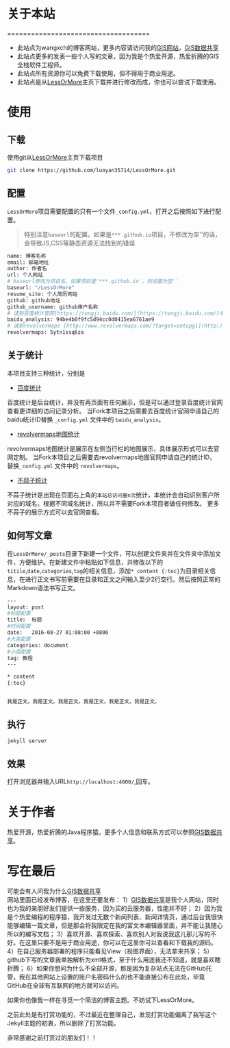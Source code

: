 # 关于本站

====================================
+ 此站点为wangxch的博客网站，更多内容请访问我的[GIS网站](https://www.qhftdx.cn/)，[GIS数据共享](https://www.qhftdx.cn/)
+ 此站点更多的发表一些个人写的文章，因为我是个热爱开源，热爱折腾的GIS全栈软件工程师。
+ 此站点所有资源你可以免费下载使用，但不得用于商业用途。
+ 此站点是从[LessOrMore](https://github.com/luoyan35714/LessOrMore.git)主页下载并进行修改而成，你也可以尝试下载使用。

使用
====================================

下载
------------------------------------

使用git从[LessOrMore](https://github.com/luoyan35714/LessOrMore.git)主页下载项目

``` bash
git clone https://github.com/luoyan35714/LessOrMore.git
```

配置
------------------------------------

`LessOrMore`项目需要配置的只有一个文件`_config.yml`，打开之后按照如下进行配置。

> 特别注意`baseurl`的配置。如果是`***.github.io`项目，不修改为空''的话，会导致JS,CSS等静态资源无法找到的错误

``` bash
name: 博客名称
email: 邮箱地址
author: 作者名
url: 个人网站
# baseurl修改为项目名，如果项目是'***.github.io'，则设置为空''
baseurl: "/LessOrMore"
resume_site: 个人简历网站
github: github地址
github_username: github用户名称
# 请到百度统计官网[https://tongji.baidu.com/](https://tongji.baidu.com/)申请自己的网站ID并在此处替换，否则将无法正常统计访问量
baidu_analysis: 94be4b0f9fc5d94cc0d0415ea6761ae9
# 请到revolvermaps [http://www.revolvermaps.com/?target=setupgl](http://www.revolvermaps.com/?target=setupgl)申请自己的网站ID并在此处替换，否则将无法正常统计访问量
revolvermaps: 5ytn1ssq6za
```

关于统计
------------------------------------

本项目支持三种统计，分别是

+ [百度统计](https://tongji.baidu.com)

百度统计是后台统计，并没有再页面有任何展示，但是可以通过登录百度统计官网查看更详细的访问记录分析。
当Fork本项目之后需要去百度统计官网申请自己的baidu统计ID替换 `_config.yml` 文件中的 `baidu_analysis`。

+ [revolvermaps地图统计](http://www.revolvermaps.com/)

revolvermaps地图统计是展示在左侧当行栏的地图展示，具体展示形式可以去官网定制。
当Fork本项目之后需要去revolvermaps地图官网申请自己的统计ID， 替换`_config.yml` 文件中的 `revolvermaps`。

+ [不蒜子统计](http://busuanzi.ibruce.info/)

不蒜子统计是出现在页面右上角的`本站总访问量n次`统计，本统计会自动识别客户所对应的域名，根据不同域名统计，所以并不需要Fork本项目者做任何修改。
更多不蒜子的展示方式可以去官网查看。


如何写文章
------------------------------------

在`LessOrMore/_posts`目录下新建一个文件，可以创建文件夹并在文件夹中添加文件，方便维护。在新建文件中粘贴如下信息，并修改以下的`titile`,`date`,`categories`,`tag`的相关信息，添加`* content {:toc}`为目录相关信息，在进行正文书写前需要在目录和正文之间输入至少2行空行。然后按照正常的Markdown语法书写正文。

``` bash
---
layout: post
#标题配置
title:  标题
#时间配置
date:   2016-08-27 01:08:00 +0800
#大类配置
categories: document
#小类配置
tag: 教程
---

* content
{:toc}


我是正文。我是正文。我是正文。我是正文。我是正文。我是正文。
```

执行
------------------------------------

``` bash
jekyll server
```

效果
------------------------------------
打开浏览器并输入URL`http://localhost:4000/`,回车。


关于作者
====================================

热爱开源，热爱折腾的Java程序猿。更多个人信息和联系方式可以参照[GIS数据共享](https://www.qhftdx.cn/)。

写在最后
====================================

可能会有人问我为什么[GIS数据共享](https://www.qhftdx.cn/)网站里面已经发布博客，在这里还要发布：
    1）[GIS数据共享](https://www.qhftdx.cn/)是我个人网站，同时也为我的亲朋好友们提供一些服务，因为买的云服务器，性能并不好；
    2）因为我是个热爱编程的程序猿，我开发过无数个新闻列表、新闻详情页，通过后台我很快能够编辑一篇文章，但是那会将我限定在我的富文本编辑器里面，并不能让我随心所以的编写文档；
    3）喜欢开源、喜欢探索、喜欢别人对我说我这儿那儿写的不好。在这里只要不是用于商业用途，你可以在这里你可以查看和下载我的源码。
    4）在自己服务器部署的程序只能看见View（视图界面），无法拿来共享；
    5）github下写的文章我单独解析为xml格式，至于什么用途我还不知道，就是喜欢瞎折腾；
    6）如果你想问为什么不全部开源，那是因为复杂站点无法在GitHub托管，我在其他网站上设置的账户名密码什么的也不能直接公布在此处，毕竟GitHub在全球有互联网的地方就可以访问。

如果你也像我一样在寻觅一个简洁的博客主题。不妨试下LessOrMore。

之前此处是有打赏功能的，不过最近在整理自己，发现打赏功能偏离了我写这个Jekyll主题的初衷，所以删除了打赏功能。

非常感谢之前打赏过的朋友们！！